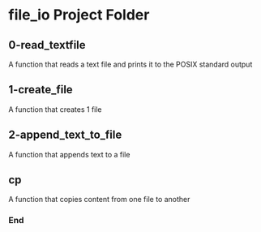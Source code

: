# file_io Project Folder

## 0-read_textfile
A function that reads a text file and prints it to the POSIX standard output

## 1-create_file
A function that creates 1 file

## 2-append_text_to_file
A function that appends text to a file

## cp
A function that copies content from one file to another

### End
